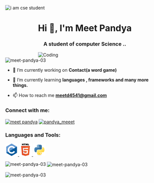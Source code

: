 ![i am cse student](https://www.linkpicture.com/q/Meet-Pandya-1.png)
<h1 align="center">Hi 👋, I'm Meet Pandya</h1>
<h3 align="center">A student of computer Science ..</h3>
<image align="right" alt="Coding" width="400" src="https://magiccopy.xyz/assets/images/hadder.gif"">

<p align="left"> <img src="https://komarev.com/ghpvc/?username=meet-pandya-03&label=Profile%20views&color=0e75b6&style=flat" alt="meet-pandya-03" /> </p>

- 🔭 I’m currently working on **Contact(a word game)**

- 🌱 I’m currently learning **languages , frameworks and many more things.**

- 📫 How to reach me **meetd4541@gmail.com**

<h3 align="left">Connect with me:</h3>
<p align="left">
<a href="https://linkedin.com/in/meet pandya" target="blank"><img align="center" src="https://raw.githubusercontent.com/rahuldkjain/github-profile-readme-generator/master/src/images/icons/Social/linked-in-alt.svg" alt="meet pandya" height="30" width="40" /></a>
<a href="https://instagram.com/pandya_meeet" target="blank"><img align="center" src="https://raw.githubusercontent.com/rahuldkjain/github-profile-readme-generator/master/src/images/icons/Social/instagram.svg" alt="pandya_meeet" height="30" width="40" /></a>
</p>

<h3 align="left">Languages and Tools:</h3>
<p align="left"> <a href="https://www.cprogramming.com/" target="_blank" rel="noreferrer"> <img src="https://raw.githubusercontent.com/devicons/devicon/master/icons/c/c-original.svg" alt="c" width="40" height="40"/> </a> <a href="https://www.w3.org/html/" target="_blank" rel="noreferrer"> <img src="https://raw.githubusercontent.com/devicons/devicon/master/icons/html5/html5-original-wordmark.svg" alt="html5" width="40" height="40"/> </a> <a href="https://www.python.org" target="_blank" rel="noreferrer"> <img src="https://raw.githubusercontent.com/devicons/devicon/master/icons/python/python-original.svg" alt="python" width="40" height="40"/> </a> </p>

<p><img align="left" src="https://github-readme-stats.vercel.app/api/top-langs?username=meet-pandya-03&show_icons=true&locale=en&layout=compact" alt="meet-pandya-03" /></p>

<p>&nbsp;<img align="center" src="https://github-readme-stats.vercel.app/api?username=meet-pandya-03&show_icons=true&locale=en" alt="meet-pandya-03" /></p>

<p><img align="center" src="https://github-readme-streak-stats.herokuapp.com/?user=meet-pandya-03&" alt="meet-pandya-03" /></p>
